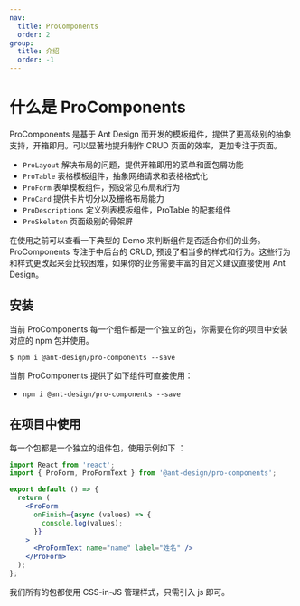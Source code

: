 ```yaml
---
nav:
  title: ProComponents
  order: 2
group:
  title: 介绍
  order: -1
---
```


# 什么是 ProComponents

ProComponents 是基于 Ant Design 而开发的模板组件，提供了更高级别的抽象支持，开箱即用。可以显著地提升制作 CRUD 页面的效率，更加专注于页面。

- `ProLayout` 解决布局的问题，提供开箱即用的菜单和面包屑功能
- `ProTable` 表格模板组件，抽象网络请求和表格格式化
- `ProForm` 表单模板组件，预设常见布局和行为
- `ProCard` 提供卡片切分以及栅格布局能力
- `ProDescriptions` 定义列表模板组件，ProTable 的配套组件
- `ProSkeleton` 页面级别的骨架屏

在使用之前可以查看一下典型的 Demo 来判断组件是否适合你们的业务。ProComponents 专注于中后台的 CRUD, 预设了相当多的样式和行为。这些行为和样式更改起来会比较困难，如果你的业务需要丰富的自定义建议直接使用 Ant Design。

## 安装

当前 ProComponents 每一个组件都是一个独立的包，你需要在你的项目中安装对应的 npm 包并使用。

```shell
$ npm i @ant-design/pro-components --save
```

当前 ProComponents 提供了如下组件可直接使用：

- `npm i @ant-design/pro-components --save`

## 在项目中使用

每一个包都是一个独立的组件包，使用示例如下 ：

```jsx
import React from 'react';
import { ProForm, ProFormText } from '@ant-design/pro-components';

export default () => {
  return (
    <ProForm
      onFinish={async (values) => {
        console.log(values);
      }}
    >
      <ProFormText name="name" label="姓名" />
    </ProForm>
  );
};
```

我们所有的包都使用 CSS-in-JS 管理样式，只需引入 js 即可。